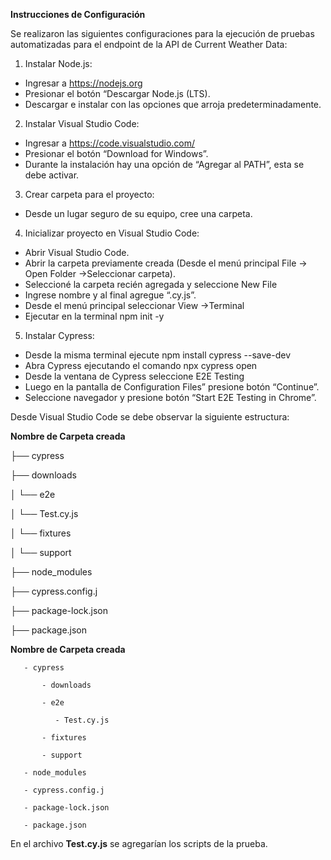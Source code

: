 **Instrucciones de Configuración**

Se realizaron las siguientes configuraciones para la ejecución de pruebas automatizadas para el endpoint de la API de Current Weather Data:

1. Instalar Node.js: 
- Ingresar a https://nodejs.org
- Presionar el botón “Descargar Node.js (LTS).
- Descargar e instalar con las opciones que arroja predeterminadamente.

2. Instalar Visual Studio Code:
- Ingresar a https://code.visualstudio.com/ 
- Presionar el botón “Download for Windows”.
- Durante la instalación hay una opción de “Agregar al PATH”, esta se debe activar.

3. Crear carpeta para el proyecto:
- Desde un lugar seguro de su equipo, cree una carpeta.

4. Inicializar proyecto en Visual Studio Code:
- Abrir Visual Studio Code.
- Abrir la carpeta previamente creada (Desde el menú principal File -> Open Folder ->Seleccionar carpeta).
- Seleccioné la carpeta recién agregada y seleccione New File
- Ingrese nombre y al final agregue “.cy.js”.
- Desde el menú principal seleccionar View ->Terminal
- Ejecutar en la terminal npm init -y
5. Instalar Cypress:
- Desde la misma terminal ejecute npm install cypress --save-dev
- Abra Cypress ejecutando el comando npx cypress open
- Desde la ventana de Cypress seleccione E2E Testing
- Luego en la pantalla de Configuration Files” presione botón “Continue”.
- Seleccione navegador y presione botón “Start E2E Testing in Chrome”.

Desde Visual Studio Code se debe observar la siguiente estructura:

**Nombre de Carpeta creada**

├── cypress

   ├── downloads

   │   └── e2e

   │       └── Test.cy.js
   
   │   └── fixtures

   │   └── support

├── node_modules

├── cypress.config.j

├── package-lock.json

├── package.json                

**Nombre de Carpeta creada**

       - cypress

           - downloads

           - e2e

              - Test.cy.js

           - fixtures

           - support

       - node_modules

       - cypress.config.j

       - package-lock.json

       - package.json
       
En el archivo **Test.cy.js** se agregarían los scripts de la prueba.
